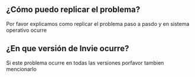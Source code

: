 ## ¿Cómo puedo replicar el problema?
Por favor explicamos como replicar el problema paso a pasdo y en sistema operativo ocurre
## ¿En que versión de Invie ocurre?
Si este problema ocurre en todas las versiones porfavor tambien mencionarlo
